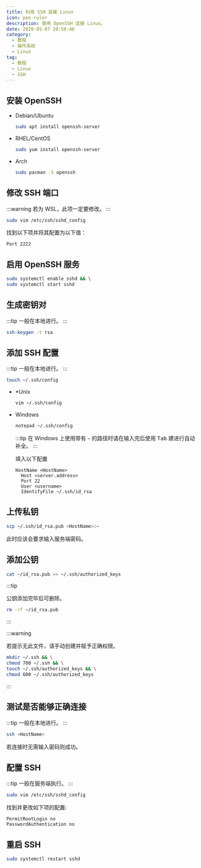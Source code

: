 ```yaml
---
title: 利用 SSH 连接 Linux
icon: pen-ruler
description: 使用 OpenSSH 连接 Linux。
date: 2020-05-07 10:58:46
category:
  - 教程
  - 操作系统
  - Linux
tag:
  - 教程
  - Linux
  - SSH
---
```


## 安装 OpenSSH

- Debian/Ubuntu

  ```sh
  sudo apt install openssh-server
  ```

- RHEL/CentOS

  ```sh
  sudo yum install openssh-server
  ```

- Arch

  ```sh
  sudo pacman -S openssh
  ```

## 修改 SSH 端口

:::warning
若为 WSL，此项一定要修改。
:::

```sh
sudo vim /etc/ssh/sshd_config
```

找到以下项并将其配置为以下值：

```ssh-config
Port 2222
```

## 启用 OpenSSH 服务

```sh
sudo systemctl enable sshd && \
sudo systemctl start sshd
```

## 生成密钥对

:::tip
一般在本地进行。
:::

```sh
ssh-keygen -t rsa
```

## 添加 SSH 配置

:::tip
一般在本地进行。
:::

```sh
touch ~/.ssh/config
```

- \*Unix

  ```sh
  vim ~/.ssh/config
  ```

- Windows

  ```sh
  notepad ~/.ssh/config
  ```

  :::tip
  在 Windows 上使用带有 `~` 的路径时请在输入完后使用 <kbd>Tab</kbd> 建进行自动补全。
  :::

  填入以下配置

  ```ssh-config
  HostName <HostName>
    Host <server.address>
    Port 22
    User <username>
    IdentifyFile ~/.ssh/id_rsa
  ```

## 上传私钥

```sh
scp ~/.ssh/id_rsa.pub <HostName>:~
```

此时应该会要求输入服务端密码。

## 添加公钥

```sh
cat ~/id_rsa.pub >> ~/.ssh/authorized_keys
```

:::tip

公钥添加完毕后可删除。

```sh
rm -rf ~/id_rsa.pub
```

:::

:::warning

若提示无此文件，请手动创建并赋予正确权限。

```sh
mkdir ~/.ssh && \
chmod 700 ~/.ssh && \
touch ~/.ssh/authorized_keys && \
chmod 600 ~/.ssh/authorized_keys
```

:::

## 测试是否能够正确连接

:::tip
一般在本地进行。
:::

```sh
ssh <HostName>
```

若连接时无需输入密码则成功。

## 配置 SSH

:::tip
一般在服务端执行。
:::

```sh
sudo vim /etc/ssh/sshd_config
```

找到并更改如下项的配置:

```ssh-config
PermitRootLogin no
PasswordAuthentication no
```

## 重启 SSH

```sh
sudo systemctl restart sshd
```
